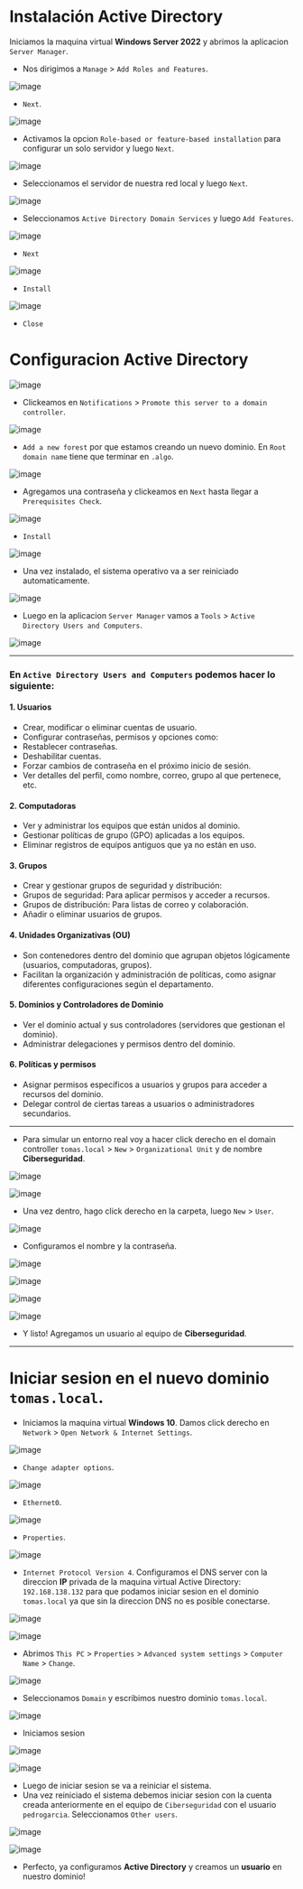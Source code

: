 # Instalación Active Directory

Iniciamos la maquina virtual **Windows Server 2022** y abrimos la aplicacion `Server Manager`.

- Nos dirigimos a `Manage` > `Add Roles and Features`.

![image](https://github.com/user-attachments/assets/02d3e019-9f22-4681-bd64-f3ff3dfb6b3e)

- `Next`.

![image](https://github.com/user-attachments/assets/54ec5b9a-dec9-43ab-8d87-564bc090e95a)

- Activamos la opcion `Role-based or feature-based installation` para configurar un solo servidor y luego `Next`.

![image](https://github.com/user-attachments/assets/e769a2a4-b828-44b3-8813-522f5249e55f)

- Seleccionamos el servidor de nuestra red local y luego `Next`.

![image](https://github.com/user-attachments/assets/34b56745-020b-4c67-8ad7-23d9b40379ea)

- Seleccionamos `Active Directory Domain Services` y luego `Add Features`.

![image](https://github.com/user-attachments/assets/16c267b4-6aa4-4c29-bee9-cff0179a6e6e)

- `Next`

![image](https://github.com/user-attachments/assets/dd1b2668-6118-4a15-aab6-435f27915de7)

- `Install`

![image](https://github.com/user-attachments/assets/22977645-5f6d-4525-954d-727b8858f129)

- `Close`

# Configuracion Active Directory
  
![image](https://github.com/user-attachments/assets/736db7f8-03f1-4bb3-bf71-a74d999cf2da)

- Clickeamos en `Notifications` > `Promote this server to a domain controller`.

![image](https://github.com/user-attachments/assets/d5dcc32b-b944-418d-8f71-9e1b600b20e0)

- `Add a new forest` por que estamos creando un nuevo dominio. En `Root domain name` tiene que terminar en `.algo`. 

![image](https://github.com/user-attachments/assets/2c7c49d7-5a68-4649-b192-9a152a81f77a)

- Agregamos una contraseña y clickeamos en `Next` hasta llegar a `Prerequisites Check`.

![image](https://github.com/user-attachments/assets/1c035bdb-cb56-4bfa-a55c-d912364661b2)

- `Install`

![image](https://github.com/user-attachments/assets/dd1c3dae-471e-4c9b-8af5-bd50ee85862c)

- Una vez instalado, el sistema operativo va a ser reiniciado automaticamente.

![image](https://github.com/user-attachments/assets/dc657504-223f-4931-addc-54476b6204ab)

- Luego en la aplicacion `Server Manager` vamos a `Tools` > `Active Directory Users and Computers`.

![image](https://github.com/user-attachments/assets/ed13db5e-8c7b-4329-b30d-46886d25e841)

---

### En **`Active Directory Users and Computers`** podemos hacer lo siguiente:

#### 1. Usuarios
- Crear, modificar o eliminar cuentas de usuario.
- Configurar contraseñas, permisos y opciones como:
- Restablecer contraseñas.
- Deshabilitar cuentas.
- Forzar cambios de contraseña en el próximo inicio de sesión.
- Ver detalles del perfil, como nombre, correo, grupo al que pertenece, etc.

#### 2. Computadoras
- Ver y administrar los equipos que están unidos al dominio.
- Gestionar políticas de grupo (GPO) aplicadas a los equipos.
- Eliminar registros de equipos antiguos que ya no están en uso.

#### 3. Grupos
- Crear y gestionar grupos de seguridad y distribución:
- Grupos de seguridad: Para aplicar permisos y acceder a recursos.
- Grupos de distribución: Para listas de correo y colaboración.
- Añadir o eliminar usuarios de grupos.

#### 4. Unidades Organizativas (OU)
- Son contenedores dentro del dominio que agrupan objetos lógicamente (usuarios, computadoras, grupos).
- Facilitan la organización y administración de políticas, como asignar diferentes configuraciones según el departamento.

#### 5. Dominios y Controladores de Dominio
- Ver el dominio actual y sus controladores (servidores que gestionan el dominio).
- Administrar delegaciones y permisos dentro del dominio.

#### 6. Políticas y permisos
- Asignar permisos específicos a usuarios y grupos para acceder a recursos del dominio.
- Delegar control de ciertas tareas a usuarios o administradores secundarios.

---

- Para simular un entorno real voy a hacer click derecho en el domain controller `tomas.local` > `New` > `Organizational Unit` y de nombre **Ciberseguridad**.

![image](https://github.com/user-attachments/assets/78355bb8-f8aa-4044-b3e5-5b0b6a7d3982)

![image](https://github.com/user-attachments/assets/3944cac1-5501-4019-bc8b-34907084f73c)

- Una vez dentro, hago click derecho en la carpeta, luego `New` > `User`.

![image](https://github.com/user-attachments/assets/68686db4-ea13-4c11-9d6e-2aed8603df6f)

- Configuramos el nombre y la contraseña.

![image](https://github.com/user-attachments/assets/348acdf7-f194-424b-afa0-39228c224cab)

![image](https://github.com/user-attachments/assets/0dbefa9d-b962-4f5e-ab0a-e63df90ae219)

![image](https://github.com/user-attachments/assets/90e9af03-cd4c-493f-985d-c107d4de04c0)

![image](https://github.com/user-attachments/assets/559a6736-b29c-42b1-a3d2-07386fad5ada)


- Y listo! Agregamos un usuario al equipo de **Ciberseguridad**.

---

# Iniciar sesion en el nuevo dominio `tomas.local`.

- Iniciamos la maquina virtual **Windows 10**. Damos click derecho en `Network` > `Open Network & Internet Settings`.

![image](https://github.com/user-attachments/assets/d585dce3-d3ce-49d9-9935-41a0df5efc28)

-  `Change adapter options`.

![image](https://github.com/user-attachments/assets/dab04f4c-3bad-4592-84b9-bf9edc489761)

- `Ethernet0`.

![image](https://github.com/user-attachments/assets/fae9f129-2b18-4eeb-b089-90175e340349)

- `Properties`.

![image](https://github.com/user-attachments/assets/a74b4ce8-c492-4da0-b3f6-ca9b796e802f)

- `Internet Protocol Version 4`. Configuramos el DNS server con la direccion **IP** privada de la maquina virtual Active Directory: `192.168.138.132` para que podamos iniciar sesion en el dominio `tomas.local` ya que sin la direccion DNS no es posible conectarse.

![image](https://github.com/user-attachments/assets/3aae3a29-e686-4884-806e-5090762beda9)

![image](https://github.com/user-attachments/assets/f132be58-f24a-4541-9902-43bceb629dd5)

- Abrimos `This PC` > `Properties` > `Advanced system settings` > `Computer Name` > `Change`.

![image](https://github.com/user-attachments/assets/1cfb3c1a-8eee-4f4f-ba82-f38901790c93)

- Seleccionamos `Domain` y escribimos nuestro dominio `tomas.local`.

![image](https://github.com/user-attachments/assets/6313d674-91af-423c-bd67-502ab112be35)

- Iniciamos sesion

![image](https://github.com/user-attachments/assets/0dc92551-c54c-4c2b-94be-a43f1c675c17)

![image](https://github.com/user-attachments/assets/93f8541c-90c7-4298-80e0-2af2a20413c5)

- Luego de iniciar sesion se va a reiniciar el sistema.
- Una vez reiniciado el sistema debemos iniciar sesion con la cuenta creada anteriormente en el equipo de `Ciberseguridad` con el usuario `pedrogarcia`. Seleccionamos `Other users`.
  
![image](https://github.com/user-attachments/assets/5099c4a2-78ea-4ec4-b585-4ea79c9df0b5)

![image](https://github.com/user-attachments/assets/8ddc4db2-5d0e-4bfa-a007-ffff86f0ebfe)

- Perfecto, ya configuramos **Active Directory** y creamos un **usuario** en nuestro dominio!



















 






































